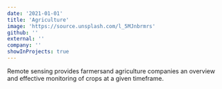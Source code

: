 ```yaml
---
date: '2021-01-01'
title: 'Agriculture'
image: 'https://source.unsplash.com/l_5MJnbrmrs'
github: ''
external: ''
company: ''
showInProjects: true
---
```


Remote sensing provides farmersand agriculture companies an overview and effective monitoring of crops at a given timeframe.
